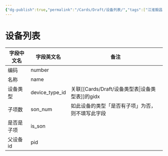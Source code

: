 ```yaml
---
{"dg-publish":true,"permalink":"/Cards/Draft/设备列表/","tags":["江淮毅昌/蝶创I-MES/MES"]}
---
```



# 设备列表

| **字段中文名** | **字段英文名**      | **备注**                   |
| --------- | -------------- | ------------------------ |
| 编码        | number         |                          |
| 名称        | name           |                          |
| 设备类型      | device_type_id | 关联[[Cards/Draft/设备类型表\|设备类型表]]的gidx         |
| 子项数       | son_num        | 如此设备的类型「是否有子项」为否，则不填写此字段 |
| 是否是子项     | is_son         |                          |
| 父设备id     | pid            |                          |
